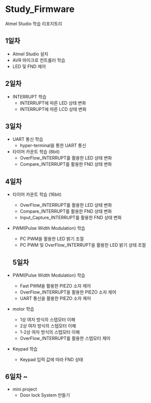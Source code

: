 # Study_Firmware
Atmel Studio 학습 리포지토리

## 1일차
- Atmel Studio 설치
- AVR 마이크로 컨트롤러 학습
- LED 및 FND 제어

## 2일차
- INTERRUPT 학습
  - INTERRUPT에 따른 LED 상태 변화
  - INTERRUPT에 따른 LCD 상태 변화 

## 3일차
- UART 통신 학습
  - hyper-terminal을 통한 UART 통신
- 타이머 카운트 학습 (8bit)
  - OverFlow_INTERRUPT를 활용한 LED 상태 변화
  - Compare_INTERRUPT를 활용한 FND 상태 변화

## 4일차
- 타이머 카운트 학습 (16bit)
  - OverFlow_INTERRUPT를 활용한 LED 상태 변화
  - Compare_INTERRUPT를 활용한 FND 상태 변화
  - Input_Capture_INTERRUPT를 활용한 FND 상태 변화
- PWM(Pulse Width Modulation) 학습
  - PC PWM을 활용한 LED 밝기 조절
  - PC PWM 및 OverFlow_INTERRUPT을 활용한 LED 밝기 상태 조절
  
  ## 5일차
- PWM(Pulse Width Modulation) 학습
  - Fast PWM을 활용한 PIEZO 소자 제어
  - OverFlow_INTERRUPT을 활용한 PIEZO 소자 제어
  - UART 통신을 활용한 PIEZO 소자 제어
- motor 학습
  - 1상 여자 방식의 스텝모터 이해
  - 2상 여자 방식의 스텝모터 이해
  - 1-2상 여자 방식의 스텝모터 이해
  - OverFlow_INTERRUPT를 활용한 스텝모터 제어
- Keypad 학습
  - Keypad 입력 값에 따라 FND 상태

## 6일차 ~
- mini project
  - Door lock System 만들기
